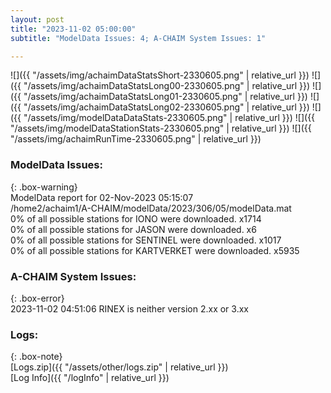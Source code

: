 ```yaml
---
layout: post
title: "2023-11-02 05:00:00"
subtitle: "ModelData Issues: 4; A-CHAIM System Issues: 1"

---
```


![]({{ "/assets/img/achaimDataStatsShort-2330605.png" | relative_url }})
![]({{ "/assets/img/achaimDataStatsLong00-2330605.png" | relative_url }})
![]({{ "/assets/img/achaimDataStatsLong01-2330605.png" | relative_url }})
![]({{ "/assets/img/achaimDataStatsLong02-2330605.png" | relative_url }})
![]({{ "/assets/img/modelDataDataStats-2330605.png" | relative_url }})
![]({{ "/assets/img/modelDataStationStats-2330605.png" | relative_url }})
![]({{ "/assets/img/achaimRunTime-2330605.png" | relative_url }})


### ModelData Issues:  
  
{: .box-warning}  
 ModelData report for 02-Nov-2023 05:15:07   
 /home2/achaim1/A-CHAIM/modelData/2023/306/05/modelData.mat   
 0% of all possible stations for IONO were downloaded. x1714   
 0% of all possible stations for JASON were downloaded. x6   
 0% of all possible stations for SENTINEL were downloaded. x1017   
 0% of all possible stations for KARTVERKET were downloaded. x5935   
  
### A-CHAIM System Issues:  
  
{: .box-error}  
2023-11-02 04:51:06 RINEX is neither version 2.xx or 3.xx  

### Logs:  
  
{: .box-note}  
[Logs.zip]({{ "/assets/other/logs.zip" | relative_url }})  
[Log Info]({{ "/logInfo" | relative_url }})  
